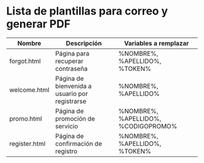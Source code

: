 # Lista de plantillas para correo y generar PDF

| Nombre | Descripción | Variables a remplazar |
| --- | --- | --- |
| forgot.html | Página para recuperar contraseña | %NOMBRE%, %APELLIDO%, %TOKEN% |
| welcome.html | Página de bienvenida a usuario por registrarse |  %NOMBRE%, %APELLIDO% |
| promo.html | Página de promoción de servicio | %NOMBRE%, %APELLIDO%, %CODIGOPROMO% |
| register.html | Página de confirmación de registro | %NOMBRE%, %APELLIDO%, %TOKEN% |
